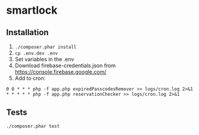 # smartlock #

## Installation ##
1. `./composer.phar install`
2. `cp .env.dev .env`
3. Set variables in the .env
4. Download firebase-credentials.json from https://console.firebase.google.com/
5. Add to cron:
```
0 0 * * * php -f app.php expiredPasscodesRemover >> logs/cron.log 2>&1
* * * * * php -f app.php reservationChecker >> logs/cron.log 2>&1
```

## Tests ##
`./composer.phar test`
